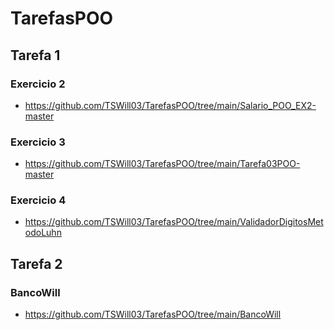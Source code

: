 # TarefasPOO
## Tarefa 1

### Exercicio 2
* https://github.com/TSWill03/TarefasPOO/tree/main/Salario_POO_EX2-master

### Exercicio 3
* https://github.com/TSWill03/TarefasPOO/tree/main/Tarefa03POO-master

### Exercicio 4
* https://github.com/TSWill03/TarefasPOO/tree/main/ValidadorDigitosMetodoLuhn


## Tarefa 2
### BancoWill
* https://github.com/TSWill03/TarefasPOO/tree/main/BancoWill

